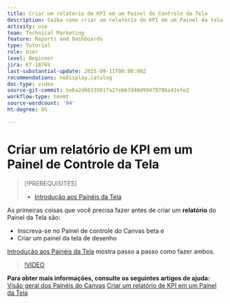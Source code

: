```yaml
---
title: Criar um relatório de KPI em um Painel de Controle da Tela
description: Saiba como criar um relatório de KPI em um Painel da tela.
activity: use
team: Technical Marketing
feature: Reports and Dashboards
type: Tutorial
role: User
level: Beginner
jira: KT-18769
last-substantial-update: 2025-09-11T00:00:00Z
recommendations: noDisplay,catalog
doc-type: video
source-git-commit: 5e6a2d66335017a27eb67d40d99479786a41efe2
workflow-type: tm+mt
source-wordcount: '94'
ht-degree: 0%

---
```


# Criar um relatório de KPI em um Painel de Controle da Tela

>[!PREREQUISITES]
>
>* [Introdução aos Painéis da Tela](/help/reporting/canvas-dashboards/introduction-to-canvas-dashboards.md)

As primeiras coisas que você precisa fazer antes de criar um **relatório** do Painel da Tela são:

* Inscreva-se no Painel de controle do Canvas beta e
* Criar um painel da tela de desenho

[Introdução aos Painéis da Tela](/help/reporting/canvas-dashboards/introduction-to-canvas-dashboards.md) mostra passo a passo como fazer ambos.

>[!VIDEO](https://video.tv.adobe.com/v/3474841/?quality=12&learn=on&enablevpops)

**Para obter mais informações, consulte os seguintes artigos de ajuda:**
[Visão geral dos Painéis do Canvas](https://experienceleague.adobe.com/en/docs/workfront/using/reporting/canvas-dashboards/canvas-dashboards-overview)
[Criar um relatório de KPI em um Painel da Tela](https://experienceleague.adobe.com/en/docs/workfront/using/reporting/canvas-dashboards/add-reports/build-kpi-report)
